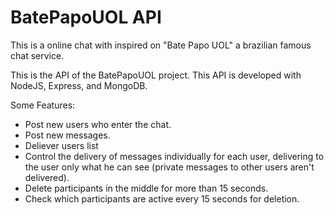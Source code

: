 # BatePapoUOL API

This is a online chat with inspired on "Bate Papo UOL" a brazilian famous chat service.

This is the API of the BatePapoUOL project. This API is developed with NodeJS, Express, and MongoDB.

Some Features:
- Post new users who enter the chat.
- Post new messages.
- Deliever users list
- Control the delivery of messages individually for each user, delivering to the user only what he can see (private messages to other users aren't delivered).
- Delete participants in the middle for more than 15 seconds.
- Check which participants are active every 15 seconds for deletion.
